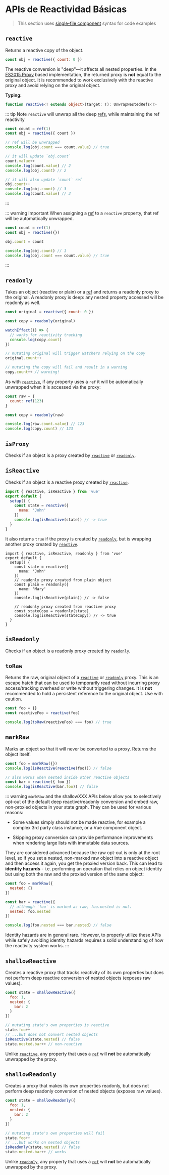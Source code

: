 # APIs de Reactividad Básicas

> This section uses [single-file component](../guide/single-file-component.html) syntax for code examples

## `reactive`

Returns a reactive copy of the object.

```js
const obj = reactive({ count: 0 })
```

The reactive conversion is "deep"—it affects all nested properties. In the [ES2015 Proxy](https://developer.mozilla.org/en-US/docs/Web/JavaScript/Reference/Global_Objects/Proxy) based implementation, the returned proxy is **not** equal to the original object. It is recommended to work exclusively with the reactive proxy and avoid relying on the original object.

**Typing:**

```ts
function reactive<T extends object>(target: T): UnwrapNestedRefs<T>
```

::: tip Note
`reactive` will unwrap all the deep [refs](./refs-api.html#ref), while maintaining the ref reactivity

```ts
const count = ref(1)
const obj = reactive({ count })

// ref will be unwrapped
console.log(obj.count === count.value) // true

// it will update `obj.count`
count.value++
console.log(count.value) // 2
console.log(obj.count) // 2

// it will also update `count` ref
obj.count++
console.log(obj.count) // 3
console.log(count.value) // 3
```

:::

::: warning Important
When assigning a [ref](./refs-api.html#ref) to a `reactive` property, that ref will be automatically unwrapped.

```ts
const count = ref(1)
const obj = reactive({})

obj.count = count

console.log(obj.count) // 1
console.log(obj.count === count.value) // true
```

:::

## `readonly`

Takes an object (reactive or plain) or a [ref](./refs-api.html#ref) and returns a readonly proxy to the original. A readonly proxy is deep: any nested property accessed will be readonly as well.

```js
const original = reactive({ count: 0 })

const copy = readonly(original)

watchEffect(() => {
  // works for reactivity tracking
  console.log(copy.count)
})

// mutating original will trigger watchers relying on the copy
original.count++

// mutating the copy will fail and result in a warning
copy.count++ // warning!
```

As with [`reactive`](#reactive), if any property uses a `ref` it will be automatically unwrapped when it is accessed via the proxy:

```js
const raw = {
  count: ref(123)
}

const copy = readonly(raw)

console.log(raw.count.value) // 123
console.log(copy.count) // 123
```

## `isProxy`

Checks if an object is a proxy created by [`reactive`](#reactive) or [`readonly`](#readonly).

## `isReactive`

Checks if an object is a reactive proxy created by [`reactive`](#reactive).

```js
import { reactive, isReactive } from 'vue'
export default {
  setup() {
    const state = reactive({
      name: 'John'
    })
    console.log(isReactive(state)) // -> true
  }
}
```

It also returns `true` if the proxy is created by [`readonly`](#readonly), but is wrapping another proxy created by [`reactive`](#reactive).

```js{7-15}
import { reactive, isReactive, readonly } from 'vue'
export default {
  setup() {
    const state = reactive({
      name: 'John'
    })
    // readonly proxy created from plain object
    const plain = readonly({
      name: 'Mary'
    })
    console.log(isReactive(plain)) // -> false

    // readonly proxy created from reactive proxy
    const stateCopy = readonly(state)
    console.log(isReactive(stateCopy)) // -> true
  }
}
```

## `isReadonly`

Checks if an object is a readonly proxy created by [`readonly`](#readonly).

## `toRaw`

Returns the raw, original object of a [`reactive`](#reactive) or [`readonly`](#readonly) proxy. This is an escape hatch that can be used to temporarily read without incurring proxy access/tracking overhead or write without triggering changes. It is **not** recommended to hold a persistent reference to the original object. Use with caution.

```js
const foo = {}
const reactiveFoo = reactive(foo)

console.log(toRaw(reactiveFoo) === foo) // true
```

## `markRaw`

Marks an object so that it will never be converted to a proxy. Returns the object itself.

```js
const foo = markRaw({})
console.log(isReactive(reactive(foo))) // false

// also works when nested inside other reactive objects
const bar = reactive({ foo })
console.log(isReactive(bar.foo)) // false
```

::: warning
`markRaw` and the shallowXXX APIs below allow you to selectively opt-out of the default deep reactive/readonly conversion and embed raw, non-proxied objects in your state graph. They can be used for various reasons:

- Some values simply should not be made reactive, for example a complex 3rd party class instance, or a Vue component object.

- Skipping proxy conversion can provide performance improvements when rendering large lists with immutable data sources.

They are considered advanced because the raw opt-out is only at the root level, so if you set a nested, non-marked raw object into a reactive object and then access it again, you get the proxied version back. This can lead to **identity hazards** - i.e. performing an operation that relies on object identity but using both the raw and the proxied version of the same object:

```js
const foo = markRaw({
  nested: {}
})

const bar = reactive({
  // although `foo` is marked as raw, foo.nested is not.
  nested: foo.nested
})

console.log(foo.nested === bar.nested) // false
```

Identity hazards are in general rare. However, to properly utilize these APIs while safely avoiding identity hazards requires a solid understanding of how the reactivity system works.
:::

## `shallowReactive`

Creates a reactive proxy that tracks reactivity of its own properties but does not perform deep reactive conversion of nested objects (exposes raw values).

```js
const state = shallowReactive({
  foo: 1,
  nested: {
    bar: 2
  }
})

// mutating state's own properties is reactive
state.foo++
// ...but does not convert nested objects
isReactive(state.nested) // false
state.nested.bar++ // non-reactive
```

Unlike [`reactive`](#reactive), any property that uses a [`ref`](/api/refs-api.html#ref) will **not** be automatically unwrapped by the proxy.

## `shallowReadonly`

Creates a proxy that makes its own properties readonly, but does not perform deep readonly conversion of nested objects (exposes raw values).

```js
const state = shallowReadonly({
  foo: 1,
  nested: {
    bar: 2
  }
})

// mutating state's own properties will fail
state.foo++
// ...but works on nested objects
isReadonly(state.nested) // false
state.nested.bar++ // works
```

Unlike [`readonly`](#readonly), any property that uses a [`ref`](/api/refs-api.html#ref) will **not** be automatically unwrapped by the proxy.
